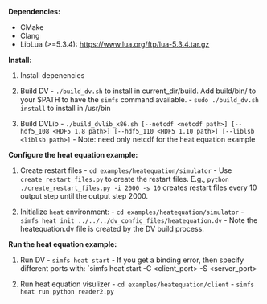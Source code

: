 **Dependencies:**
  - CMake
  - Clang
  - LibLua (>=5.3.4): https://www.lua.org/ftp/lua-5.3.4.tar.gz

**Install:**
  1) Install depenencies

  2) Build DV 
    - `./build_dv.sh` to install in current_dir/build. Add build/bin/ to your $PATH to have the `simfs` command available.
    - `sudo ./build_dv.sh install` to install in /usr/bin
    
  3) Build DVLib
    - `./build_dvlib_x86.sh [--netcdf <netcdf path>] [--hdf5_108 <HDF5 1.8 path>] [--hdf5_110 <HDF5 1.10 path>] [--liblsb <liblsb path>]`
    - Note: need only netcdf for the heat equation example

**Configure the heat equation example:**

  1) Create restart files
    - `cd examples/heatequation/simulator`
    - Use `create_restart_files.py` to create the restart files. E.g., 
      `python ./create_restart_files.py -i 2000 -s 10` creates restart files every 10 
       output step until the output step 2000.

  2) Initialize `heat` environment:
    - `cd examples/heatequation/simulator` 
    - `simfs heat init ../../../dv_config_files/heatequation.dv`
    - Note the heatequation.dv file is created by the DV build process.


**Run the heat equation example:**

  1) Run DV
    - `simfs heat start`
    - If you get a binding error, then specify different ports with: `simfs heat start -C <client_port> -S <server_port>

  2) Run heat equation visulizer 
    - `cd examples/heatequation/client`
    - `simfs heat run python reader2.py`


    

